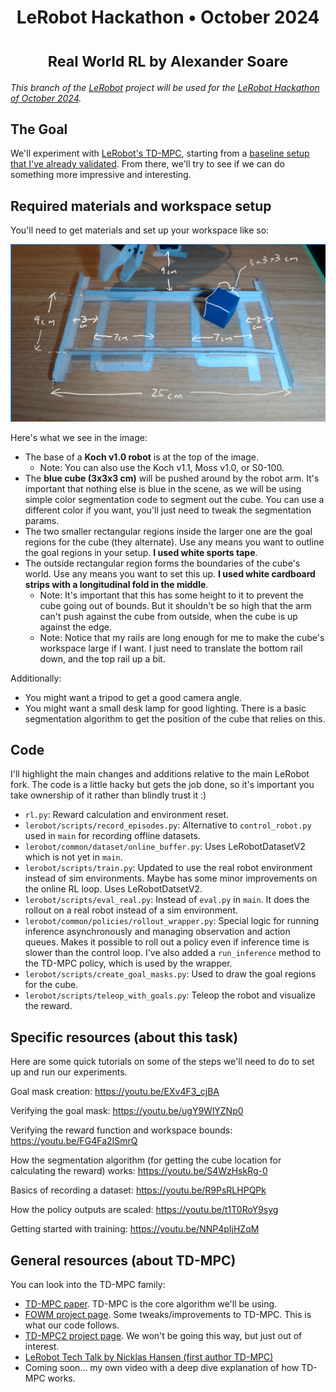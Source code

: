 <h1 align="center">
    <p>LeRobot Hackathon • October 2024</p>
    <sub>Real World RL by Alexander Soare</sub>
</h1>

_This branch of the [LeRobot](https://github.com/huggingface/lerobot) project will be used for the [LeRobot Hackathon of October 2024](https://github.com/huggingface/lerobot_hackathon_oct2024)._


## The Goal

We'll experiment with [LeRobot's TD-MPC](./lerobot/common/policies/tdmpc/modeling_tdmpc.py), starting from a [baseline setup that I've already validated](https://x.com/asoare159/status/1834246102297510301). From there, we'll try to see if we can do something more impressive and interesting.

## Required materials and workspace setup

You'll need to get materials and set up your workspace like so:

![alt text](media/push_cube_setup.jpg)

Here's what we see in the image:
- The base of a **Koch v1.0 robot** is at the top of the image.
  - Note: You can also use the Koch v1.1, Moss v1.0, or S0-100.
- The **blue cube (3x3x3 cm)** will be pushed around by the robot arm. It's important that nothing else is blue in the scene, as we will be using simple color segmentation code to segment out the cube. You can use a different color if you want, you'll just need to tweak the segmentation params.
- The two smaller rectangular regions inside the larger one are the goal regions for the cube (they alternate). Use any means you want to outline the goal regions in your setup. **I used white sports tape**.
- The outside rectangular region forms the boundaries of the cube's world. Use any means you want to set this up. **I used white cardboard strips with a longitudinal fold in the middle**.
  - Note: It's important that this has some height to it to prevent the cube going out of bounds. But it shouldn't be so high that the arm can't push against the cube from outside, when the cube is up against the edge.
  - Note: Notice that my rails are long enough for me to make the cube's workspace large if I want. I just need to translate the bottom rail down, and the top rail up a bit.

Additionally:
- You might want a tripod to get a good camera angle.
- You might want a small desk lamp for good lighting. There is a basic segmentation algorithm to get the position of the cube that relies on this.

## Code

I'll highlight the main changes and additions relative to the main LeRobot fork. The code is a little hacky but gets the job done, so it's important you take ownership of it rather than blindly trust it :)

- `rl.py`: Reward calculation and environment reset.
- `lerobot/scripts/record_episodes.py`: Alternative to `control_robot.py` used in `main` for recording offline datasets.
- `lerobot/common/dataset/online_buffer.py`: Uses LeRobotDatasetV2 which is not yet in `main`.
- `lerobot/scripts/train.py`: Updated to use the real robot environment instead of sim environments. Maybe has some minor improvements on the online RL loop. Uses LeRobotDatsetV2.
- `lerobot/scripts/eval_real.py`: Instead of `eval.py` in `main`. It does the rollout on a real robot instead of a sim environment.
- `lerobot/common/policies/rollout_wrapper.py`: Special logic for running inference asynchronously and managing observation and action queues. Makes it possible to roll out a policy even if inference time is slower than the control loop. I've also added a `run_inference` method to the TD-MPC policy, which is used by the wrapper.
- `lerobot/scripts/create_goal_masks.py`: Used to draw the goal regions for the cube.
- `lerobot/scripts/teleop_with_goals.py`: Teleop the robot and visualize the reward.

## Specific resources (about this task)

Here are some quick tutorials on some of the steps we'll need to do to set up and run our experiments.

Goal mask creation: https://youtu.be/EXv4F3_cjBA

Verifying the goal mask: https://youtu.be/ugY9WlYZNp0

Verifying the reward function and workspace bounds: https://youtu.be/FG4Fa2ISmrQ

How the segmentation algorithm (for getting the cube location for calculating the reward) works: https://youtu.be/S4WzHskRg-0

Basics of recording a dataset: https://youtu.be/R9PsRLHPQPk

How the policy outputs are scaled: https://youtu.be/t1T0RoY9syg

Getting started with training: https://youtu.be/NNP4pIjHZqM

## General resources (about TD-MPC)

You can look into the TD-MPC family:
- [TD-MPC paper](https://arxiv.org/abs/2203.04955). TD-MPC is the core algorithm we'll be using.
- [FOWM project page](https://www.yunhaifeng.com/FOWM/). Some tweaks/improvements to TD-MPC. This is what our code follows.
- [TD-MPC2 project page](https://www.tdmpc2.com/). We won't be going this way, but just out of interest.
- [LeRobot Tech Talk by Nicklas Hansen (first author TD-MPC)](https://www.youtube.com/watch?v=5d9W0I2mpNg)
- Coming soon... my own video with a deep dive explanation of how TD-MPC works.
